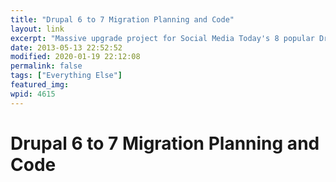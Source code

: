```yaml
---
title: "Drupal 6 to 7 Migration Planning and Code"
layout: link
excerpt: "Massive upgrade project for Social Media Today's 8 popular Drupal communities including RSS aggregation and curation, user-submitted content and profiles, and event registration."
date: 2013-05-13 22:52:52
modified: 2020-01-19 22:12:08
permalink: false
tags: ["Everything Else"]
featured_img: 
wpid: 4615
---
```


# Drupal 6 to 7 Migration Planning and Code

